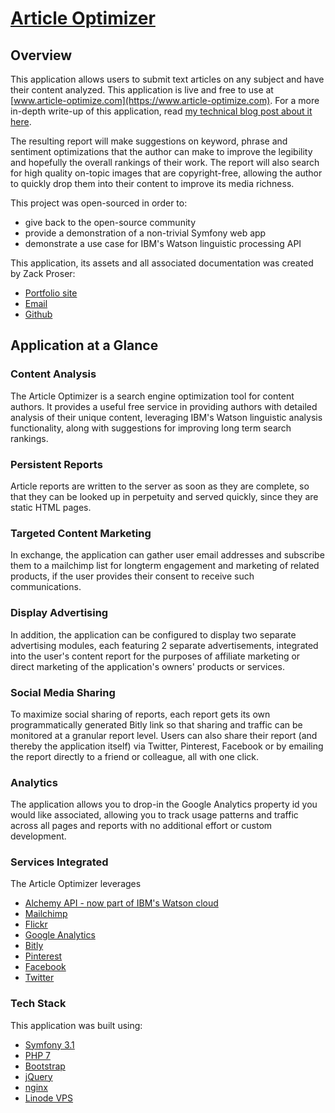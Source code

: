 # [Article Optimizer](https://www.article-optimize.com)

## Overview 

This application allows users to submit text articles on any subject and have their content analyzed. This application is live and free to use at [www.article-optimize.com](https://www.article-optimize.com). For a more in-depth write-up of this application, read [my technical blog post about it here](https://www.zackproser.com/blog/article/I-Open-Sourced-My-Content-Analysis-Tool).
 
 The resulting report will make suggestions on keyword, phrase and sentiment optimizations that the author can make to improve the legibility and hopefully the overall rankings of their work. The report will also search for high quality on-topic images that are 
copyright-free, allowing the author to quickly drop them into their content to improve its media richness.

This project was open-sourced in order to: 
 * give back to the open-source community
 * provide a demonstration of a non-trivial Symfony web app
 * demonstrate a use case for IBM's Watson linguistic processing API

This application, its assets and all associated documentation was created by Zack Proser: 

* [Portfolio site](https://www.zackproser.com)
* [Email](mailto:zackproser@gmail.com) 
* [Github](https://www.github.com/zackproser)

## Application at a Glance

### Content Analysis
The Article Optimizer is a search engine optimization tool for content authors. It provides a useful free service in providing authors with detailed analysis of their unique content, leveraging IBM's Watson linguistic analysis functionality, along with suggestions for improving long term search rankings. 

### Persistent Reports
Article reports are written to the server as soon as they are complete, so that they can be looked up in perpetuity and served quickly, since they are static HTML pages. 

### Targeted Content Marketing
In exchange, the application can gather user email addresses and subscribe them to a mailchimp list for longterm engagement and marketing of related products, if the user provides their consent to receive such communications.

### Display Advertising 
In addition, the application can be configured to display two separate advertising modules, each featuring 2 separate advertisements, integrated into the user's content report for the purposes of affiliate marketing or direct marketing of the application's owners' products or services.

### Social Media Sharing
To maximize social sharing of reports, each report gets its own programmatically generated Bitly link so that sharing and traffic can be monitored at a granular report level. Users can also share their report (and thereby the application itself) via Twitter, Pinterest, Facebook or by emailing the report directly to a friend or colleague, all with one click.

### Analytics
The application allows you to drop-in the Google Analytics property id you would like associated, allowing you to track usage patterns and traffic across all pages and reports with no additional effort or custom development.

### Services Integrated

The Article Optimizer leverages 

* [Alchemy API - now part of IBM's Watson cloud](https://www.ibm.com/watson/developercloud/alchemy-language.html)
* [Mailchimp](https://mailchimp.com/)
* [Flickr](https://www.flickr.com/)
* [Google Analytics](https://google.com/analytics)
* [Bitly](https://bitly.com)
* [Pinterest](https://pinterest.com)
* [Facebook](https://www.facebook.com)
* [Twitter](https://www.twitter.com)

### Tech Stack 
This application was built using: 

* [Symfony 3.1](https://symfony.com) 
* [PHP 7](https://php.net) 
* [Bootstrap](https://getbootstrap.com) 
* [jQuery](https://jquery.com) 
* [nginx](https://nginx.com)
* [Linode VPS](https://linode.com)
